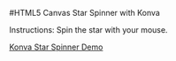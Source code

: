 
#HTML5 Canvas Star Spinner with Konva

Instructions: Spin the star with your mouse.

<a class="jsbin-embed" href="http://jsbin.com/jowejo/1/embed?js,output">Konva Star Spinner Demo</a><script src="http://static.jsbin.com/js/embed.js"></script>
